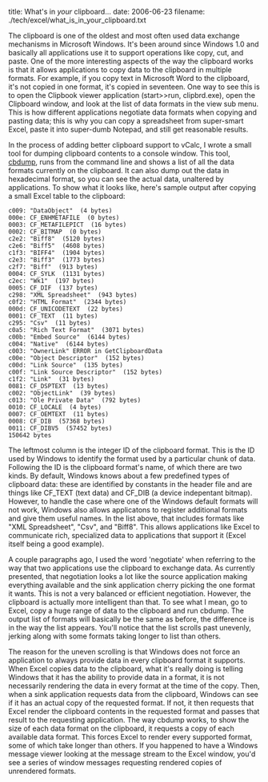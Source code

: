 title: What's in *your* clipboard...
date: 2006-06-23
filename: ./tech/excel/what_is_in_your_clipboard.txt

The clipboard is one of the oldest and most often used data exchange
mechanisms in Microsoft Windows.  It's been around since Windows 1.0
and basically all applications use it to support operations like copy,
cut, and paste. One of the more interesting aspects of the way the
clipboard works is that it allows applications to copy data to the
clipboard in multiple formats.  For example, if you copy text in
Microsoft Word to the clipboard, it's not copied in one format, it's
copied in seventeen. One way to see this is to open the Clipbook
viewer application (start>>run, clipbrd.exe), open the Clipboard
window, and look at the list of data formats in the view sub menu.
This is how different applications negotiate data formats when copying
and pasting data; this is why you can copy a spreadsheet from
super-smart Excel, paste it into super-dumb Notepad, and still get
reasonable results.

In the process of adding better clipboard support to vCalc, I wrote a
small tool for dumping clipboard contents to a console window. This
tool, <a href="http://www.mschaef.com/cbdump.zip">cbdump</a>, runs
from the command line and shows a list of all the data formats
currently on the clipboard. It can also dump out the data in
hexadecimal format, so you can see the actual data, unaltered by
applications. To show what it looks like, here's sample output after
copying a small Excel table to the clipboard:

```text
c009: "DataObject"  (4 bytes)
000e: CF_ENHMETAFILE  (0 bytes)
0003: CF_METAFILEPICT  (16 bytes)
0002: CF_BITMAP  (0 bytes)
c2e2: "Biff8"  (5120 bytes)
c2e6: "Biff5"  (4608 bytes)
c1f3: "BIFF4"  (1904 bytes)
c2e3: "Biff3"  (1773 bytes)
c2f7: "Biff"  (913 bytes)
0004: CF_SYLK  (1131 bytes)
c2ec: "Wk1"  (197 bytes)
0005: CF_DIF  (137 bytes)
c298: "XML Spreadsheet"  (943 bytes)
c0f2: "HTML Format"  (2344 bytes)
000d: CF_UNICODETEXT  (22 bytes)
0001: CF_TEXT  (11 bytes)
c295: "Csv"  (11 bytes)
c0a5: "Rich Text Format"  (3071 bytes)
c00b: "Embed Source"  (6144 bytes)
c004: "Native"  (6144 bytes)
c003: "OwnerLink" ERROR in GetClipboardData
c00e: "Object Descriptor"  (152 bytes)
c00d: "Link Source"  (135 bytes)
c00f: "Link Source Descriptor"  (152 bytes)
c1f2: "Link"  (31 bytes)
0081: CF_DSPTEXT  (13 bytes)
c002: "ObjectLink"  (39 bytes)
c013: "Ole Private Data"  (792 bytes)
0010: CF_LOCALE  (4 bytes)
0007: CF_OEMTEXT  (11 bytes)
0008: CF_DIB  (57368 bytes)
0011: CF_DIBV5  (57452 bytes)
150642 bytes
```

The leftmost column is the integer ID of the clipboard format. This is
the ID used by Windows to identify the format used by a particular
chunk of data. Following the ID is the clipboard format's name, of
which there are two kinds.  By default, Windows knows about a few
predefined types of clipboard data: these are identified by constants
in the header file and are things like CF_TEXT (text data) and CF_DIB
(a device indepentant bitmap).  However, to handle the case where one
of the Windows default formats will not work, Windows also allows
applicatons to register additional formats and give them useful names.
In the list above, that includes formats like "XML Spreadsheet", "Csv",
and "Biff8". This allows applications like Excel to communicate rich,
specialized data to applications that support it (Excel itself being
a good example).

A couple paragraphs ago, I used the word 'negotiate' when referring to
the way that two applications use the clipboard to exchange data. As
currently presented, that negotiation looks a lot like the source
application making everything available and the sink application
cherry picking the one format it wants.  This is not a very balanced
or efficient negotiation. However, the clipboard is actually more
intelligent than that.  To see what I mean, go to Excel, copy a huge
range of data to the clipboard and run cbdump. The output list of
formats will basically be the same as before, the difference is in the
way the list appears. You'll notice that the list scrolls past
unevenly, jerking along with some formats taking longer to list than
others.

The reason for the uneven scrolling is that Windows does not force an
application to always provide data in every clipboard format it
supports. When Excel copies data to the clipboard, what it's really
doing is telling Windows that it has the ability to provide data in a
format, it is not necessarily rendering the data in every format at
the time of the copy. Then, when a sink application requests data from
the clipboard, Windows can see if it has an actual copy of the
requested format. If not, it then requests that Excel render the
clipboard contents in the requested format and passes that result to
the requesting application. The way cbdump works, to show the size
of each data format on the clipboard, it requests a copy of each
available data format. This forces Excel to render every supported 
format, some of which take longer than others. If you happened to
have a Windows message viewer looking at the message stream to
the Excel window, you'd see a series of window messages requesting
rendered copies of unrendered formats.
